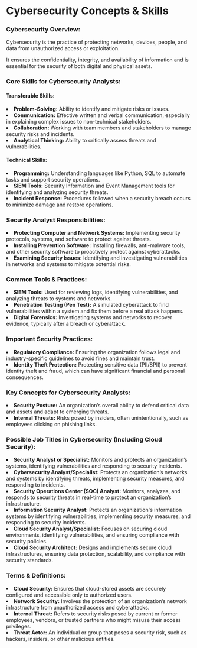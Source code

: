 


<h1>Cybersecurity Concepts & Skills</h1>

<h3>Cybersecurity Overview:</h3>
<p>Cybersecurity is the practice of protecting networks, devices, people, and data from unauthorized access or exploitation.</p>
<p>It ensures the confidentiality, integrity, and availability of information and is essential for the security of both digital and physical assets.</p>

<h3>Core Skills for Cybersecurity Analysts:</h3>

<h4>Transferable Skills:</h4>
<li><strong>Problem-Solving:</strong> Ability to identify and mitigate risks or issues.</li>
<li><strong>Communication:</strong> Effective written and verbal communication, especially in explaining complex issues to non-technical stakeholders.</li>
<li><strong>Collaboration:</strong> Working with team members and stakeholders to manage security risks and incidents.</li>
<li><strong>Analytical Thinking:</strong> Ability to critically assess threats and vulnerabilities.</li>

<h4>Technical Skills:</h4>
<li><strong>Programming:</strong> Understanding languages like Python, SQL to automate tasks and support security operations.</li>
<li><strong>SIEM Tools:</strong> Security Information and Event Management tools for identifying and analyzing security threats.</li>
<li><strong>Incident Response:</strong> Procedures followed when a security breach occurs to minimize damage and restore operations.</li>

<h3>Security Analyst Responsibilities:</h3>
<li><strong>Protecting Computer and Network Systems:</strong> Implementing security protocols, systems, and software to protect against threats.</li>
<li><strong>Installing Prevention Software:</strong> Installing firewalls, anti-malware tools, and other security software to proactively protect against cyberattacks.</li>
<li><strong>Examining Security Issues:</strong> Identifying and investigating vulnerabilities in networks and systems to mitigate potential risks.</li>

<h3>Common Tools & Practices:</h3>
<li><strong>SIEM Tools:</strong> Used for reviewing logs, identifying vulnerabilities, and analyzing threats to systems and networks.</li>
<li><strong>Penetration Testing (Pen Test):</strong> A simulated cyberattack to find vulnerabilities within a system and fix them before a real attack happens.</li>
<li><strong>Digital Forensics:</strong> Investigating systems and networks to recover evidence, typically after a breach or cyberattack.</li>

<h3>Important Security Practices:</h3>
<li><strong>Regulatory Compliance:</strong> Ensuring the organization follows legal and industry-specific guidelines to avoid fines and maintain trust.</li>
<li><strong>Identity Theft Protection:</strong> Protecting sensitive data (PII/SPII) to prevent identity theft and fraud, which can have significant financial and personal consequences.</li>

<h3>Key Concepts for Cybersecurity Analysts:</h3>
<li><strong>Security Posture:</strong> An organization’s overall ability to defend critical data and assets and adapt to emerging threats.</li>
<li><strong>Internal Threats:</strong> Risks posed by insiders, often unintentionally, such as employees clicking on phishing links.</li>

<h3>Possible Job Titles in Cybersecurity (Including Cloud Security):</h3>
<li><strong>Security Analyst or Specialist:</strong> Monitors and protects an organization’s systems, identifying vulnerabilities and responding to security incidents.</li>
<li><strong>Cybersecurity Analyst/Specialist:</strong> Protects an organization’s networks and systems by identifying threats, implementing security measures, and responding to incidents.</li>
<li><strong>Security Operations Center (SOC) Analyst:</strong> Monitors, analyzes, and responds to security threats in real-time to protect an organization’s infrastructure.</li>
<li><strong>Information Security Analyst:</strong> Protects an organization's information systems by identifying vulnerabilities, implementing security measures, and responding to security incidents.</li>
<li><strong>Cloud Security Analyst/Specialist:</strong> Focuses on securing cloud environments, identifying vulnerabilities, and ensuring compliance with security policies.</li>
<li><strong>Cloud Security Architect:</strong> Designs and implements secure cloud infrastructures, ensuring data protection, scalability, and compliance with security standards.</li>

<h3>Terms & Definitions:</h3>
<li><strong>Cloud Security:</strong> Ensures that cloud-stored assets are securely configured and accessible only to authorized users.</li>
<li><strong>Network Security:</strong> Involves the protection of an organization’s network infrastructure from unauthorized access and cyberattacks.</li>
<li><strong>Internal Threat:</strong> Refers to security risks posed by current or former employees, vendors, or trusted partners who might misuse their access privileges.</li>
<li><strong>Threat Actor:</strong> An individual or group that poses a security risk, such as hackers, insiders, or other malicious entities.</li>
